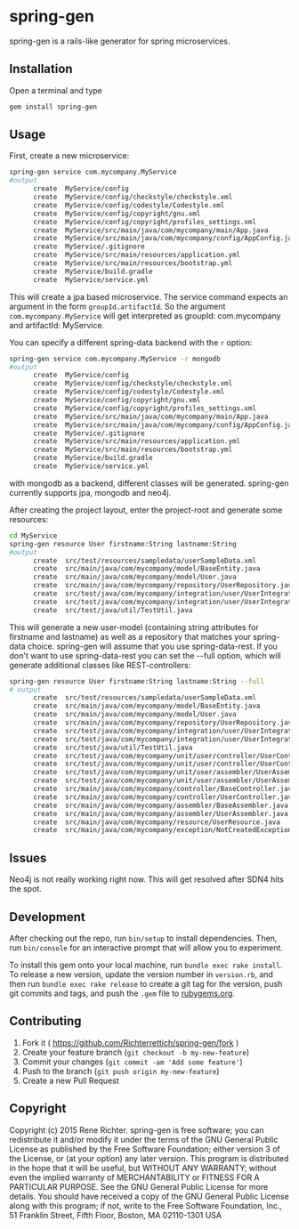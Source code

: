 # spring-gen

spring-gen is a rails-like generator for spring microservices.

## Installation
Open a terminal and type 
```bash
gem install spring-gen
```



## Usage

First, create a new microservice:

```bash
spring-gen service com.mycompany.MyService
#output
      create  MyService/config
      create  MyService/config/checkstyle/checkstyle.xml
      create  MyService/config/codestyle/Codestyle.xml
      create  MyService/config/copyright/gnu.xml
      create  MyService/config/copyright/profiles_settings.xml
      create  MyService/src/main/java/com/mycompany/main/App.java
      create  MyService/src/main/java/com/mycompany/config/AppConfig.java
      create  MyService/.gitignore
      create  MyService/src/main/resources/application.yml
      create  MyService/src/main/resources/bootstrap.yml
      create  MyService/build.gradle
      create  MyService/service.yml
```
This will create a jpa based microservice. The service command expects an argument in the form `groupId.artifactId`.
So the argument `com.mycompany.MyService` will get interpreted as groupId: com.mycompany and artifactId: MyService.

You can specify a different spring-data  backend with the `r` option:

```bash
spring-gen service com.mycompany.MyService -r mongodb
#output
      create  MyService/config
      create  MyService/config/checkstyle/checkstyle.xml
      create  MyService/config/codestyle/Codestyle.xml
      create  MyService/config/copyright/gnu.xml
      create  MyService/config/copyright/profiles_settings.xml
      create  MyService/src/main/java/com/mycompany/main/App.java
      create  MyService/src/main/java/com/mycompany/config/AppConfig.java
      create  MyService/.gitignore
      create  MyService/src/main/resources/application.yml
      create  MyService/src/main/resources/bootstrap.yml
      create  MyService/build.gradle
      create  MyService/service.yml
```

with mongodb as a backend, different classes will be generated. spring-gen currently supports
jpa, mongodb and neo4j.

After creating the project layout, enter the project-root and generate some resources:

```bash
cd MyService
spring-gen resource User firstname:String lastname:String
#output
      create  src/test/resources/sampledata/userSampleData.xml
      create  src/main/java/com/mycompany/model/BaseEntity.java
      create  src/main/java/com/mycompany/model/User.java
      create  src/main/java/com/mycompany/repository/UserRepository.java
      create  src/test/java/com/mycompany/integration/user/UserIntegrationTestConfig.java
      create  src/test/java/com/mycompany/integration/user/UserIntegrationTest.java
      create  src/test/java/util/TestUtil.java
```
This will generate a new user-model (containing string attributes for firstname and lastname)
as well as a repository that matches your spring-data choice. spring-gen will assume that you use
spring-data-rest. If you don't want to use spring-data-rest you can set the --full option,
which will generate additional classes like REST-controllers:

```bash
spring-gen resource User firstname:String lastname:String --full
# output
      create  src/test/resources/sampledata/userSampleData.xml
      create  src/main/java/com/mycompany/model/BaseEntity.java
      create  src/main/java/com/mycompany/model/User.java
      create  src/main/java/com/mycompany/repository/UserRepository.java
      create  src/test/java/com/mycompany/integration/user/UserIntegrationTestConfig.java
      create  src/test/java/com/mycompany/integration/user/UserIntegrationTest.java
      create  src/test/java/util/TestUtil.java
      create  src/test/java/com/mycompany/unit/user/controller/UserControllerUnitTestConfig.java
      create  src/test/java/com/mycompany/unit/user/controller/UserControllerUnitTest.java
      create  src/test/java/com/mycompany/unit/user/assembler/UserAssemblerUnitTestConfig.java
      create  src/test/java/com/mycompany/unit/user/assembler/UserAssemblerUnitTest.java
      create  src/main/java/com/mycompany/controller/BaseController.java
      create  src/main/java/com/mycompany/controller/UserController.java
      create  src/main/java/com/mycompany/assembler/BaseAssembler.java
      create  src/main/java/com/mycompany/assembler/UserAssembler.java
      create  src/main/java/com/mycompany/resource/UserResource.java
      create  src/main/java/com/mycompany/exception/NotCreatedException.java
```




## Issues

Neo4j is not really working right now. This will get resolved after SDN4 hits the spot.

## Development

After checking out the repo, run `bin/setup` to install dependencies. Then, run `bin/console` for an interactive prompt that will allow you to experiment.

To install this gem onto your local machine, run `bundle exec rake install`. To release a new version, update the version number in `version.rb`, and then run `bundle exec rake release` to create a git tag for the version, push git commits and tags, and push the `.gem` file to [rubygems.org](https://rubygems.org).

## Contributing

1. Fork it ( https://github.com/Richterrettich/spring-gen/fork )
2. Create your feature branch (`git checkout -b my-new-feature`)
3. Commit your changes (`git commit -am 'Add some feature'`)
4. Push to the branch (`git push origin my-new-feature`)
5. Create a new Pull Request


## Copyright
Copyright (c) 2015 Rene Richter.
spring-gen is free software; you can redistribute it and/or modify
it under the terms of the GNU General Public License as published by
the Free Software Foundation; either version 3 of the License, or
(at your option) any later version.
This program is distributed in the hope that it will be useful,
but WITHOUT ANY WARRANTY; without even the implied warranty of
MERCHANTABILITY or FITNESS FOR A PARTICULAR PURPOSE.  See the
GNU General Public License for more details.
You should have received a copy of the GNU General Public License
along with this program; if not, write to the Free Software Foundation,
Inc., 51 Franklin Street, Fifth Floor, Boston, MA 02110-1301  USA